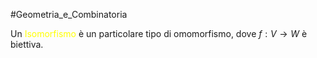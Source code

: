 #Geometria_e_Combinatoria 

Un <font color="#ffff00">Isomorfismo</font> è un particolare tipo di omomorfismo, dove $f:V\to W$ è biettiva.